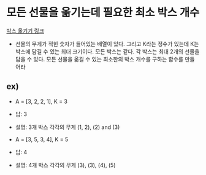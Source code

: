 # 모든 선물을 옮기는데 필요한 최소 박스 개수
[박스 옮기기 링크](https://www.geeksforgeeks.org/minimum-boxes-required-to-carry-all-gifts/)
* 선물의 무게가 적힌 숫자가 들어있는 배열이 있다.
그리고 K라는 정수가 있는데 K는 박스에 담길 수 있는 최대 크기이다.
모든 박스는 같다.
각 박스는 최대 2개의 선물을 담을 수 있다.
모든 선물을 옮길 수 있는 최소한의 박스 개수를 구하는 함수를 만들어라

## ex)
* A = [3, 2, 2, 1], K = 3
* 답: 3
* 설명: 3개 박스 각각의 무게 (1, 2), (2) and (3)

* A = [3, 5, 3, 4], K = 5
* 답: 4
* 설명: 4개 박스 각각의 무게 (3), (3), (4), (5)



